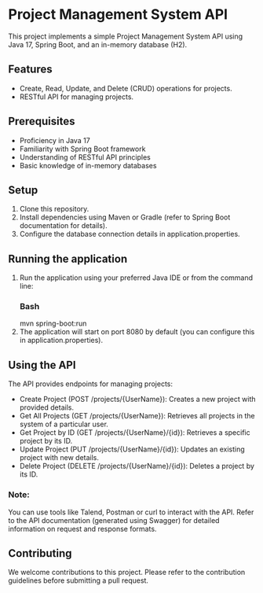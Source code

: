 # Project Management System API
This project implements a simple Project Management System API using Java 17, Spring Boot, and an in-memory database (H2).

<h2>Features</h2>
<ul>
  <li>Create, Read, Update, and Delete (CRUD) operations for projects.</li>
  <li>RESTful API for managing projects.</li>
</ul>

<h2>Prerequisites</h2>
<ul>
<li>Proficiency in Java 17</li>
<li>Familiarity with Spring Boot framework</li>
<li>Understanding of RESTful API principles</li>
<li>Basic knowledge of in-memory databases</li>
</ul>

<h2>Setup</h2>
<ol>
  <li>Clone this repository.</li>
  <li>Install dependencies using Maven or Gradle (refer to Spring Boot documentation for details).</li>
  <li>Configure the database connection details in application.properties.</li>
</ol>

<h2>Running the application</h2>
<ol>
  <li>Run the application using your preferred Java IDE or from the command line:
      <h3>Bash</h3>
      mvn spring-boot:run
    
  </li>
  <li>The application will start on port 8080 by default (you can configure this in application.properties).</li>
</ol>

<h2>Using the API</h2>
The API provides endpoints for managing projects:
<ul>
  <li>Create Project (POST /projects/{UserName}): Creates a new project with provided details.</li>
  <li>Get All Projects (GET /projects/{UserName}): Retrieves all projects in the system of a particular user.</li>
  <li>Get Project by ID (GET /projects/{UserName}/{id}): Retrieves a specific project by its ID.</li>
  <li>Update Project (PUT /projects/{UserName}/{id}): Updates an existing project with new details.</li>
  <li>Delete Project (DELETE /projects/{UserName}/{id}): Deletes a project by its ID.</li>
</ul>
<h3>Note:</h3>You can use tools like Talend, Postman or curl to interact with the API. Refer to the API documentation (generated using Swagger) for detailed information on request and response formats.

<h2>Contributing</h2>
We welcome contributions to this project. Please refer to the contribution guidelines before submitting a pull request.




